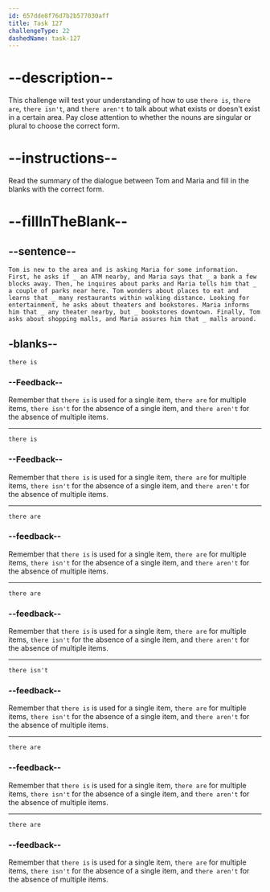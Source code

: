 ```yaml
---
id: 657dde8f76d7b2b577030aff
title: Task 127
challengeType: 22
dashedName: task-127
---
```


# --description--

This challenge will test your understanding of how to use `there is`, `there are`, `there isn't`, and `there aren't` to talk about what exists or doesn't exist in a certain area. Pay close attention to whether the nouns are singular or plural to choose the correct form.

# --instructions--

Read the summary of the dialogue between Tom and Maria and fill in the blanks with the correct form.

# --fillInTheBlank--

## --sentence--

`Tom is new to the area and is asking Maria for some information. First, he asks if _ an ATM nearby, and Maria says that _ a bank a few blocks away. Then, he inquires about parks and Maria tells him that _ a couple of parks near here. Tom wonders about places to eat and learns that _ many restaurants within walking distance. Looking for entertainment, he asks about theaters and bookstores. Maria informs him that _ any theater nearby, but _ bookstores downtown. Finally, Tom asks about shopping malls, and Maria assures him that _ malls around.`

## -blanks--

`there is`

### --Feedback--
Remember that `there is` is used for a single item, `there are` for multiple items, `there isn't` for the absence of a single item, and `there aren't` for the absence of multiple items.

---

`there is`

### --Feedback--

Remember that `there is` is used for a single item, `there are` for multiple items, `there isn't` for the absence of a single item, and `there aren't` for the absence of multiple items.

---

`there are`

### --feedback--

Remember that `there is` is used for a single item, `there are` for multiple items, `there isn't` for the absence of a single item, and `there aren't` for the absence of multiple items.

---

`there are`

### --feedback--

Remember that `there is` is used for a single item, `there are` for multiple items, `there isn't` for the absence of a single item, and `there aren't` for the absence of multiple items.

---

`there isn't`

### --feedback--

Remember that `there is` is used for a single item, `there are` for multiple items, `there isn't` for the absence of a single item, and `there aren't` for the absence of multiple items.

---

`there are`

### --feedback--

Remember that `there is` is used for a single item, `there are` for multiple items, `there isn't` for the absence of a single item, and `there aren't` for the absence of multiple items.

---

`there are`

### --feedback--

Remember that `there is` is used for a single item, `there are` for multiple items, `there isn't` for the absence of a single item, and `there aren't` for the absence of multiple items.
